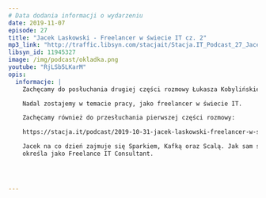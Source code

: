 ```yaml
---
# Data dodania informacji o wydarzeniu
date: 2019-11-07
episode: 27
title: "Jacek Laskowski - Freelancer w świecie IT cz. 2"
mp3_link: "http://traffic.libsyn.com/stacjait/Stacja.IT_Podcast_27_Jacek_Laskowski_-_Freelancer_w_swiecie_IT_cz_2.mp3"
libsyn_id: 11945327
image: /img/podcast/okladka.png
youtube: "RjLSb5LKarM"
opis:
  informacje: |
    Zachęcamy do posłuchania drugiej części rozmowy Łukasza Kobylińskiego z Jackiem Laskowskim. 

    Nadal zostajemy w temacie pracy, jako freelancer w świecie IT. 

    Zachęcamy również do przesłuchania pierwszej części rozmowy:

    https://stacja.it/podcast/2019-10-31-jacek-laskowski-freelancer-w-swiecie-it.html

    Jacek na co dzień zajmuje się Sparkiem, Kafką oraz Scalą. Jak sam siebie 
    określa jako Freelance IT Consultant. 




---
```

